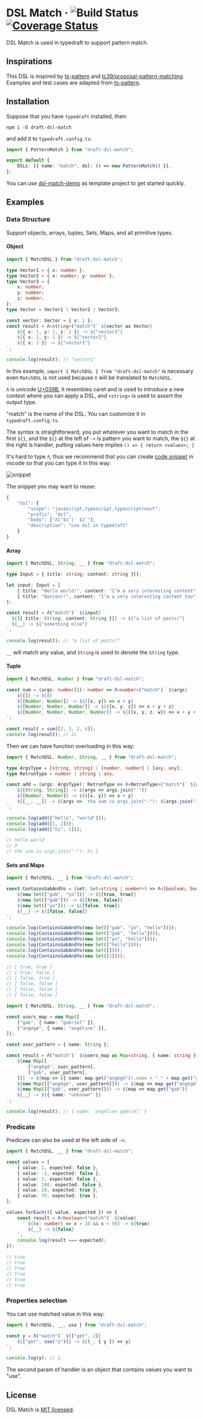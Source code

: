 # DSL Match &middot; ![Build Status](https://github.com/mistlog/draft-dsl-match/workflows/build/badge.svg) [![Coverage Status](https://coveralls.io/repos/github/mistlog/draft-dsl-match/badge.svg)](https://coveralls.io/github/mistlog/draft-dsl-match)

DSL Match is used in typedraft to support pattern match.

## Inspirations

This DSL is inspired by [ts-pattern](https://github.com/gvergnaud/ts-pattern) and [tc39/proposal-pattern-matching](https://github.com/tc39/proposal-pattern-matching). Examples and test cases are adapted from [ts-pattern](https://github.com/gvergnaud/ts-pattern).

## Installation

Suppose that you have `typedraft` installed, then:

```shell
npm i -D draft-dsl-match
```

and add it to `typedraft.config.ts`:

```ts
import { PatternMatch } from "draft-dsl-match";

export default {
    DSLs: [{ name: "match", dsl: () => new PatternMatch() }],
};
```

You can use [dsl-match-demo](https://github.com/mistlog/dsl-match-demo) as template project to get started quickly.

## Examples

### Data Structure

Support objects, arrays, tuples, Sets, Maps, and all primitive types.

#### Object

```ts
import { MatchDSL } from "draft-dsl-match";

type Vector1 = { x: number };
type Vector2 = { x: number; y: number };
type Vector3 = {
    x: number;
    y: number;
    z: number;
};
type Vector = Vector1 | Vector2 | Vector3;

const vector: Vector = { x: 1 };
const result = Λ<string>("match")` ${vector as Vector} 
    ${{ x: 1, y: 1, z: 1 }} -> ${"vector3"}
    ${{ x: 2, y: 1 }} -> ${"vector2"}
    ${{ x: 1 }} -> ${"vector1"}
`;

console.log(result); // "vector1"
```

In this example, `import { MatchDSL } from "draft-dsl-match"` is necessary even `MatchDSL` is not used because `Λ` will be translated to `MatchDSL`.

`Λ` is unicode [U+039B](https://www.compart.com/en/unicode/U+039B), it resembles caret and is used to introduce a new context where you can apply a DSL, and `<string>` is used to assert the output type.

"match" is the name of the DSL. You can customize it in `typedraft.config.ts`.

The syntax is straightforward, you put whatever you want to match in the first `${}`, and the `${}` at the left of `->` is pattern you want to match, the `${}` at the right is handler, putting values here implies `() => { return <values>; }`

It's hard to type `Λ`, thus we recommend that you can create [code snippet](https://code.visualstudio.com/docs/editor/userdefinedsnippets) in vscode so that you can type it in this way:

![snippet](./assets/snippet.gif)

The snippet you may want to reuse:

```js
{
    "dsl": {
        "scope": "javascript,typescript,typescriptreact",
        "prefix": "dsl",
        "body": ["Λ('$1')` $2`"],
        "description": "use dsl in typedraft"
    }
}
```

#### Array

```ts
import { MatchDSL, String, __ } from "draft-dsl-match";

type Input = { title: string; content: string }[];

let input: Input = [
    { title: "Hello world!", content: "I‘m a very interesting content" },
    { title: "Bonjour!", content: "I‘m a very interesting content too" },
];

const result = Λ("match")` ${input}
  ${[{ title: String, content: String }]} -> ${"a list of posts!"}
  ${__} -> ${"something else"}
`;

console.log(result); // "a list of posts!"
```

`__` will match any value, and `String` is used to denote the `String` type.

#### Tuple

```ts
import { MatchDSL, Number } from "draft-dsl-match";

const sum = (args: number[]): number => Λ<number>("match")` ${args} 
    ${[]} -> ${0}
    ${[Number, Number]} -> ${([x, y]) => x + y}
    ${[Number, Number, Number]} -> ${([x, y, z]) => x + y + z}
    ${[Number, Number, Number, Number]} -> ${([x, y, z, w]) => x + y + z + w}
`;

const result = sum([2, 3, 2, 4]);
console.log(result); // 11
```

Then we can have function overloading in this way:

```ts
import { MatchDSL, Number, String, __ } from "draft-dsl-match";

type ArgsType = [string, string] | [number, number] | [any, any];
type RetrunType = number | string | any;

const add = (args: ArgsType): RetrunType => Λ<RetrunType>("match")` ${args as ArgsType} 
    ${[String, String]} -> ${args => args.join(" ")}
    ${[Number, Number]} -> ${([x, y]) => x + y}
    ${[__, __]} -> ${args => `the sum is args.join("-"): ${args.join("-")}`}
`;

console.log(add(["hello", "world"]));
console.log(add([1, 2]));
console.log(add(["hi", 1]));

// hello world
// 3
// the sum is args.join("-"): hi-1
```

#### Sets and Maps

```ts
import { MatchDSL, __ } from "draft-dsl-match";

const ContainsGabAndYo = (set: Set<string | number>) => Λ<[boolean, boolean]>("match")` ${set}
    ${new Set(["gab", "yo"])} -> ${[true, true]}
    ${new Set(["gab"])} -> ${[true, false]}
    ${new Set(["yo"])} -> ${[false, true]}
    ${__} -> ${[false, false]}
`;

console.log(ContainsGabAndYo(new Set(["gab", "yo", "hello"])));
console.log(ContainsGabAndYo(new Set(["gab", "hello"])));
console.log(ContainsGabAndYo(new Set(["yo", "hello"])));
console.log(ContainsGabAndYo(new Set(["hello"])));
console.log(ContainsGabAndYo(new Set([])));
console.log(ContainsGabAndYo(new Set([2])));

// [ true, true ]
// [ true, false ]
// [ false, true ]
// [ false, false ]
// [ false, false ]
// [ false, false ]
```

```ts
import { MatchDSL, String, __ } from "draft-dsl-match";

const users_map = new Map([
    ["gab", { name: "gabriel" }],
    ["angégé", { name: "angéline" }],
]);

const user_pattern = { name: String };

const result = Λ("match")` ${users_map as Map<string, { name: string }>}
    ${new Map([
        ["angégé", user_pattern],
        ["gab", user_pattern],
    ])} -> ${map => ({ name: map.get("angégé")!.name + " " + map.get("gab")!.name })}
    ${new Map([["angégé", user_pattern]])} -> ${map => map.get("angégé")}
    ${new Map([["gab", user_pattern]])} -> ${map => map.get("gab")}
    ${__} -> ${{ name: "unknown" }}
`;

console.log(result); // { name: 'angéline gabriel' }
```

### Predicate

Predicate can also be used at the left side of `->`:

```ts
import { MatchDSL, __ } from "draft-dsl-match";

const values = [
    { value: 1, expected: false },
    { value: -2, expected: false },
    { value: 3, expected: false },
    { value: 100, expected: false },
    { value: 20, expected: true },
    { value: 39, expected: true },
];

values.forEach(({ value, expected }) => {
    const result = Λ<boolean>("match")` ${value}
        ${(x: number) => x > 10 && x < 50} -> ${true}
        ${__} -> ${false}
    `;
    console.log(result === expected);
});

// true
// true
// true
// true
// true
// true
```

### Properties selection

You can use matched value in this way:

```ts
import { MatchDSL, __, use } from "draft-dsl-match";

const y = Λ("match")` ${["get", 2]}
    ${["get", use("y")]} -> ${(_, { y }) => y}
`;

console.log(y); // 2
```

The second param of handler is an object that contains values you want to "use".

## License

DSL Match is [MIT licensed](https://github.com/mistlog/draft-dsl-match/blob/master/LICENSE).
